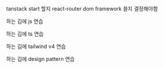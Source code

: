 tanstack start 할지 react-router dom framework 쓸지 결정해야함

하는 김에 js 연습

하는 김에 ts 연습

하는 김에 tailwind v4 연습

하는 김에 design pattern 연습
